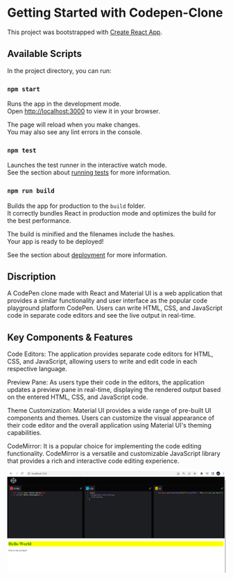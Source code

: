 # Getting Started with Codepen-Clone

This project was bootstrapped with [Create React App](https://github.com/facebook/create-react-app).

## Available Scripts

In the project directory, you can run:

### `npm start`

Runs the app in the development mode.\
Open [http://localhost:3000](http://localhost:3000) to view it in your browser.

The page will reload when you make changes.\
You may also see any lint errors in the console.

### `npm test`

Launches the test runner in the interactive watch mode.\
See the section about [running tests](https://facebook.github.io/create-react-app/docs/running-tests) for more information.

### `npm run build`

Builds the app for production to the `build` folder.\
It correctly bundles React in production mode and optimizes the build for the best performance.

The build is minified and the filenames include the hashes.\
Your app is ready to be deployed!

See the section about [deployment](https://facebook.github.io/create-react-app/docs/deployment) for more information.

## Discription
A CodePen clone made with React and Material UI is a web application that provides a similar functionality and user interface as the popular code playground platform CodePen. Users can write HTML, CSS, and JavaScript code in separate code editors and see the live output in real-time.

## Key Components & Features
Code Editors: The application provides separate code editors for HTML, CSS, and JavaScript, allowing users to write and edit code in each respective language.

Preview Pane: As users type their code in the editors, the application updates a preview pane in real-time, displaying the rendered output based on the entered HTML, CSS, and JavaScript code.

Theme Customization: Material UI provides a wide range of pre-built UI components and themes. Users can customize the visual appearance of their code editor and the overall application using Material UI's theming capabilities.

CodeMirror: It is a popular choice for implementing the code editing functionality. CodeMirror is a versatile and customizable JavaScript library that provides a rich and interactive code editing experience.

![Image](Capture.png)